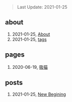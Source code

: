 > Last Update: 2021-01-25

## about
1. 2021-01-25, [About](about/me.md)
1. 2021-01-25, [tags](about/tags.md)
## pages
1. 2020-06-19, [吸猫](pages/吸猫.md)
## posts
1. 2021-01-25, [New Begining](posts/bookmarks.md)
